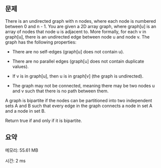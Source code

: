 ## 문제

There is an undirected graph with n nodes, where each node is numbered between 0 and n - 1. You are given a 2D array graph, where graph[u] is an array of nodes that node u is adjacent to. More formally, for each v in graph[u], there is an undirected edge between node u and node v. The graph has the following properties:

- There are no self-edges (graph[u] does not contain u).

- There are no parallel edges (graph[u] does not contain duplicate values).

- If v is in graph[u], then u is in graph[v] (the graph is undirected).

- The graph may not be connected, meaning there may be two nodes u and v such that there is no path between them.

A graph is bipartite if the nodes can be partitioned into two independent sets A and B such that every edge in the graph connects a node in set A and a node in set B.

Return true if and only if it is bipartite.

## 요약

메모리: 55.61 MB

시간: 2 ms

